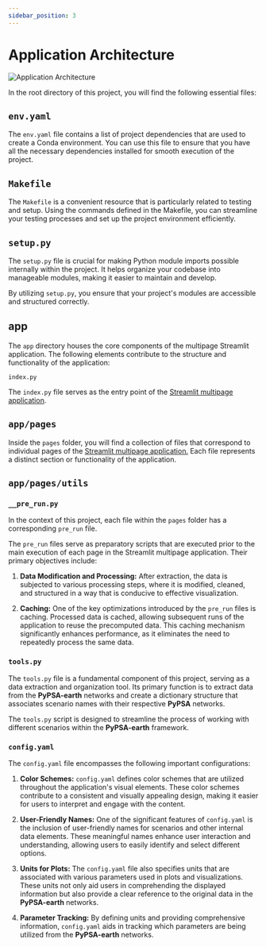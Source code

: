 ```yaml
---
sidebar_position: 3
---
```


# Application Architecture

![Application Architecture](/img/PyPSA_lit_structure.png)

In the root directory of this project, you will find the following essential files:

## `env.yaml`

The `env.yaml` file contains a list of project dependencies that are used to create a Conda environment. You can use this file to ensure that you have all the necessary dependencies installed for smooth execution of the project.

## `Makefile`

The `Makefile` is a convenient resource that is particularly related to testing and setup. Using the commands defined in the Makefile, you can streamline your testing processes and set up the project environment efficiently.

## `setup.py`

The `setup.py` file is crucial for making Python module imports possible internally within the project. It helps organize your codebase into manageable modules, making it easier to maintain and develop.

By utilizing `setup.py`, you ensure that your project's modules are accessible and structured correctly.

## app

The `app` directory houses the core components of the multipage Streamlit application. The following elements contribute to the structure and functionality of the application:

`index.py`

The `index.py` file serves as the entry point of the [Streamlit multipage application](https://docs.streamlit.io/library/get-started/multipage-apps).

## `app/pages`

Inside the `pages` folder, you will find a collection of files that correspond to individual pages of the [Streamlit multipage application.](https://docs.streamlit.io/library/get-started/multipage-apps) Each file represents a distinct section or functionality of the application.

## `app/pages/utils`

### `__pre_run.py`

In the context of this project, each file within the `pages` folder has a corresponding `pre_run` file.

The `pre_run` files serve as preparatory scripts that are executed prior to the main execution of each page in the Streamlit multipage application. Their primary objectives include:

1. **Data Modification and Processing:** After extraction, the data is subjected to various processing steps, where it is modified, cleaned, and structured in a way that is conducive to effective visualization.

2. **Caching:** One of the key optimizations introduced by the `pre_run` files is caching. Processed data is cached, allowing subsequent runs of the application to reuse the precomputed data. This caching mechanism significantly enhances performance, as it eliminates the need to repeatedly process the same data.

### `tools.py`

The `tools.py` file is a fundamental component of this project, serving as a data extraction and organization tool. Its primary function is to extract data from the **PyPSA-earth** networks and create a dictionary structure that associates scenario names with their respective **PyPSA** networks.

The `tools.py` script is designed to streamline the process of working with different scenarios within the **PyPSA-earth** framework.

### `config.yaml`

The `config.yaml` file encompasses the following important configurations:

1. **Color Schemes:** `config.yaml` defines color schemes that are utilized throughout the application's visual elements. These color schemes contribute to a consistent and visually appealing design, making it easier for users to interpret and engage with the content.

2. **User-Friendly Names:** One of the significant features of `config.yaml` is the inclusion of user-friendly names for scenarios and other internal data elements. These meaningful names enhance user interaction and understanding, allowing users to easily identify and select different options.

3. **Units for Plots:** The `config.yaml` file also specifies units that are associated with various parameters used in plots and visualizations. These units not only aid users in comprehending the displayed information but also provide a clear reference to the original data in the **PyPSA-earth** networks.

4. **Parameter Tracking:** By defining units and providing comprehensive information, `config.yaml` aids in tracking which parameters are being utilized from the **PyPSA-earth** networks.
